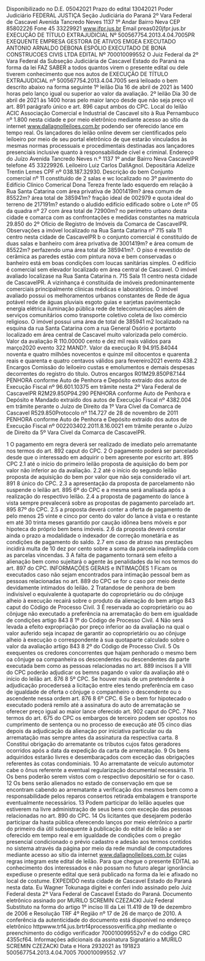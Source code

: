 Disponibilizado no D.E. 05042021 Prazo do edital 13042021 Poder Judiciário FEDERAL JUSTIÇA Seção Judiciária do Paraná 2º Vara Federal de Cascavel Avenida Tancredo Neves 1137 1º Andar Bairro Neva CEP 85802226 Fone 45 33229921 www.jfpr.jus.br Email preas020jfpr.jus.br EXECUÇÃO DE TÍTULO EXTRAJUDICIAL Nº 500567754.2013.4.04.7005PR EXEQUENTE EMPRESA GESTORA DE ATIVOS EMGEA EXECUTADO ANTONIO ARNALDO DEBONA ESPÓLIO EXECUTADO DE BONA CONSTRUCOES CIVIS LTDA EDITAL Nº 700010099552 O Juiz Federal da 2º Vara Federal da Subseção Judiciária de Cascavel Estado do Paraná na forma da lei FAZ SABER a todos quantos virem o presente edital ou dele tiverem conhecimento que nos autos de EXECUÇÃO DE TÍTULO EXTRAJUDICIAL nº 500567754.2013.4.04.7005 será leiloado o bem descrito abaixo na forma seguinte 1º leilão Dia 16 de abril de 2021 às 1400 horas pelo lanço igual ou superior ao valor da avaliação. 2º leilão Dia 30 de abril de 2021 às 1400 horas pelo maior lanço desde que não seja preço vil art. 891 parágrafo único e art. 896 caput ambos do CPC. Local do leilão ACIC Associação Comercial e Industrial de Cascavel sito à Rua Pernambuco nº 1.800 nesta cidade e por meio eletrônico mediante acesso ao sítio da internet www.dallagnolleiloes.com.br podendo ser oferecido lance em tempo real. Os lançadores do leilão online devem ser cientificados pelo leiloeiro por meio de seu portal eletrônico de que estarão vinculados às mesmas normas processuais e procedimentais destinadas aos lançadores presenciais inclusive quanto à responsabilidade cível e criminal. Endereço do Juízo Avenida Tancredo Neves n.º 1137 1º andar Bairro Neva CascavelPR telefone 45 33229926. Leiloeiro Luiz Carlos DallAgnol. Depositária Adelize Trentin Lemes CPF nº 038.187.32930. Descrição do bem Conjunto comercial nº 11 constituído de 2 salas e wc localizado no 3º pavimento do Edifício Clínico Comerical Dona Tereza frente lado esquerdo em relação à Rua Santa Catarina com área privativa de 3001419m? área comum de 85522m? área total de 385941m? fração ideal de 002979 e quota ideal do terreno de 217191m? estando o aludido edifício edificado sobre o Lote nº 05 da quadra nº 27 com área total de 72900m? no perímetro urbano desta cidade e comarca com as confrontações e medidas constantes na matricula 29.850 do 2º Ofício de Registro de Imóveis da Comarca de CascavelPR. Observações a imóvel localizado na Rua Santa Catarina nº 715 sala 11 centro nesta cidade de CascavelPR b o conjunto comercial é constituído de duas salas e banheiro com área privativa de 3001419m? e área comum de 85522m? perfazendo uma área total de 385941m?. O piso é revestido de cerâmica as paredes estão com pintura nova e bem conservadas o banheiro está em boas condições com loucas sanitárias simples. O edifício é comercial sem elevador localizado em área central de Cascavel. O imóvel avaliado localizase na Rua Santa Catarina n. 715 Sala 11 centro nesta cidade de CascavelPR. A vizinhança é constituída de imóveis predominantemente comerciais principalmente clínicas médicas e laboratórios. O imóvel avaliado possui os melhoramentos urbanos constantes de Rede de água potável rede de águas pluviais esgoto guias e sarjetas pavimentação energia elétrica iluminação pública rede de telecomunicações além de serviços comunitários como transporte coletivo coleta de lixo comércio religioso. O imóvel possui uma área de total de 385941 m2 localizado na esquina da rua Santa Catarina com a rua General Osório e portanto localizado em área central de Cascavel muito valorizada pelo comércio. Valor da avaliação R 110.00000 cento e dez mil reais válidos para março2020 evento 322 MAND?. Valor da execução R 94.915.84044 noventa e quatro milhões novecentos e quinze mil oitocentos e quarenta reais e quarenta e quatro centavos válidos para fevereiro2021 evento 438.2 Encargos Comissão do leiloeiro custas e emolumentos e demais despesas decorrentes do registro do título. Outros encargos R01M29.850P87.144 PENHORA conforme Auto de Penhora e Depósito extraído dos autos de Execução Fiscal nº 96.601.10375 em trâmite nesta 2º Vara Federal de CascavelPR R2M29.850P94.290 PENHORA conforme Auto de Penhora e Depósito e Mandado extraído dos autos de Execução Fiscal nº 4382.004 em trâmite perante o Juízo de Direito da 1º Vara Cível da Comarca de Cascavel R529.850Protocolo nº 114.727 de 28 de novembro de 2011 PENHORA conforme Auto de Penhora e Depósito extraído dos autos de Execução Fiscal nº 002203402.2011.8.16.0021 em trâmite perante o Juízo de Direito da 5º Vara Cível da Comarca de CascavelPR.

1 O pagamento em regra deverá ser realizado de imediato pelo arrematante nos termos do art. 892 caput do CPC. 2 O pagamento poderá ser parcelado desde que o interessado em adquirir o bem apresente por escrito art. 895 CPC 2.1 até o início do primeiro leilão proposta de aquisição do bem por valor não inferior ao da avaliação. 2.2 até o início do segundo leilão proposta de aquisição do bem por valor que não seja considerado vil art. 891 8 único do CPC. 2.3 a apresentação da proposta de parcelamento não suspende o leilão art. 895 6º do CPC e a mesma será analisada após a realização do respectivo leilão. 2.4 a proposta de pagamento do lance à vista sempre prevalecerá sobre as propostas de pagamento parcelado art. 895 87º do CPC. 2.5 a proposta deverá conter a oferta de pagamento de pelo menos 25 vinte e cinco por cento do valor do lance à vista e o restante em até 30 trinta meses garantido por caução idônea bens móveis e por hipoteca do próprio bem bens imóveis. 2.6 da proposta deverá constar ainda o prazo a modalidade o indexador de correção monetária e as condições de pagamento do saldo. 2.7 em caso de atraso nas prestações incidirá multa de 10 dez por cento sobre a soma da parcela inadimplida com as parcelas vincendas. 3 A falta de pagamento tornará sem efeito a alienação bem como sujeitará o agente às penalidades da lei nos termos do art. 897 do CPC. INFORMAÇÕES GERAIS e INTIMAÇÕES 1 Ficam os executados caso não sejam encontrados para intimação pessoal bem as pessoas relacionadas no art. 889 do CPC se for o caso por meio deste devidamente intimados do leilão. 2 Tratandose de penhora de bem indivisível o equivalente à quotaparte do coproprietário ou do cônjuge alheio à execução recairá sobre o produto da alienação do bem artigo 843 caput do Código de Processo Civil. 3 É reservada ao coproprietário ou ao cônjuge não executado a preferência na arrematação do bem em igualdade de condições artigo 843 8 1º do Código de Processo Civil. 4 Não será levada a efeito expropriação por preço inferior ao da avaliação na qual o valor auferido seja incapaz de garantir ao coproprietário ou ao cônjuge alheio à execução o correspondente à sua quotaparte calculado sobre o valor da avaliação artigo 843 8 2º do Código de Processo Civil. 5 Os exequentes os credores concorrentes que hajam penhorado o mesmo bem oa cônjuge oa companheira os descendentes ou descendentes da parte executada bem como as pessoas relacionadas no art. 889 incisos II a VIII do CPC poderão adjudicar os bemns pagando o valor da avaliação até o início do leilão art. 876 8 5º CPC. Se houver mais de um pretendente à adjudicação procederseá a licitação entre eles tendo preferência em caso de igualdade de oferta o cônjuge o companheiro o descendente ou o ascendente nessa ordem art. 876 8 6º CPC. 6 Se o bem for hipotecado o executado poderá remilo até a assinatura do auto de arrematação se oferecer preço igual ao maior lance oferecido art. 902 caput do CPC. 7 Nos termos do art. 675 do CPC os embargos de terceiro podem ser opostos no cumprimento de sentença ou no processo de execução até 05 cinco dias depois da adjudicação da alienação por iniciativa particular ou da arrematação mas sempre antes da assinatura da respectiva carta. 8 Constitui obrigação do arrematante os tributos cujos fatos geradores ocorridos após a data da expedição da carta de arrematação. 9 Os bens adquiridos estarão livres e desembaraçados com exceção das obrigações referentes às cotas condominiais. 10 Ao arrematante de veículo automotor cabe o ônus referente a eventual regularização documental necessária. 11 Os bens poderão serem vistos com o respectivo depositário se for o caso. 12 Os bens serão alienados no estado de conservação em que se encontram cabendo ao arrematante a verificação dos mesmos bem como a responsabilidade pelos reparos consertos retirada embalagem e transporte eventualmente necessários. 13 Podem participar do leilão aqueles que estiverem na livre administração de seus bens com exceção das pessoas relacionadas no art. 890 do CPC. 14 Os licitantes que desejarem poderão participar da hasta pública oferecendo lanços por meio eletrônico a partir do primeiro dia útil subsequente à publicação do edital de leilão a ser oferecido em tempo real e em igualdade de condições com o pregão presencial condicionado o prévio cadastro e adesão aos termos contidos no sistema através da página por meio da rede mundial de computadores mediante acesso ao sítio da internet www.dallagnolleiloes.com.br cujas regras integram este edital de leilão. Para que chegue o presente EDITAL ao conhecimento dos interessados e não possam no futuro alegar ignorância expediuse o presente edital que será publicado na forma da lei e afixado no local de costume. EXPEDIDO nesta cidade de Cascavel Estado do Paraná nesta data. Eu Wagner Tokunaga digitei e conferi indo assinado pelo Juiz Federal desta 2º Vara Federal de Cascavel Estado do Paraná. Documento eletrônico assinado por MURILO SCREMIN CZEZACKI Juiz Federal Substituto na forma do artigo 1º inciso III da Lei 11.419 de 19 de dezembro de 2006 e Resolução TRF 4º Região nº 17 de 26 de março de 2010. A conferência da autenticidade do documento está disponível no endereço eletrônico httpwww.trf4.jus.brtrf4processosverifica.php mediante o preenchimento do código verificador 700010099552v7 e do código CRC 4355cf64. Informações adicionais da assinatura Signatário a MURILO SCREMIN CZEZACKI Data e Hora 2932021 às 191823 500567754.2013.4.04.7005 700010099552 .V7

